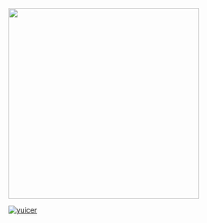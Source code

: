 <img src="https://blog.yuicer.com/img/20200703-2.png" height=380>

[![yuicer](https://github-readme-stats.vercel.app/api?username=yuicer&show_icons=true&hide_title=true&hide_border=false)](https://github.com/yuicer)
